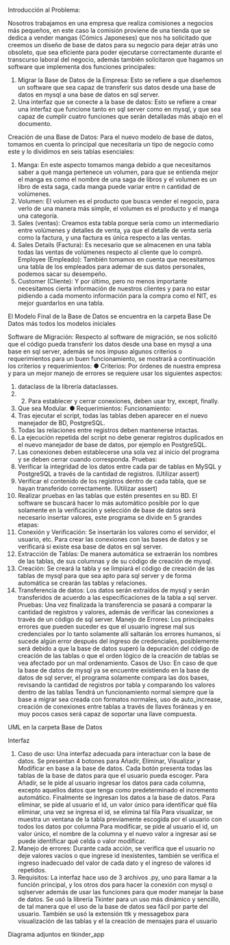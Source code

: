 Introducción al Problema:

Nosotros trabajamos en una empresa que realiza comisiones a negocios más
pequeños, en este caso la comisión proviene de una tienda que se dedica a
vender mangas (Cómics Japoneses) que nos ha solicitado que creemos un diseño
de base de datos para su negocio para dejar atrás uno obsoleto, que sea eficiente
para poder ejecutarse correctamente durante el transcurso laboral del negocio,
además también solicitaron que hagamos un software que implementa dos
funciones principales:
1. Migrar la Base de Datos de la Empresa: Esto se refiere a que diseñemos un
software que sea capaz de transferir sus datos desde una base de datos en
mysql a una base de datos en sql server.
2. Una interfaz que se conecte a la base de datos: Esto se refiere a crear una
interfaz que funcione tanto en sql server como en mysql, y que sea capaz de
cumplir cuatro funciones que serán detalladas más abajo en el documento.

Creación de una Base de Datos:
Para el nuevo modelo de base de datos, tomamos en cuenta lo principal
que necesitaría un tipo de negocio como este y lo dividimos en seis tablas
esenciales:
1. Manga: En este aspecto tomamos manga debido a que necesitamos
saber a qué manga pertenece un volumen, para que se entienda
mejor el manga es como el nombre de una saga de libros y el
volumen es un libro de esta saga, cada manga puede variar entre n
cantidad de volúmenes.
2. Volumen: El volumen es el producto que busca vender el negocio,
para verlo de una manera más simple, el volumen es el producto y el
manga una categoría.
3. Sales (ventas): Creamos esta tabla porque sería como un
intermediario entre volúmenes y detalles de venta, ya que el detalle
de venta sería como la factura, y una factura es única respecto a las
ventas.
4. Sales Details (Factura): Es necesario que se almacenen en una tabla
todas las ventas de volúmenes respecto al cliente que lo compró.
Employee (Empleado): También tomamos en cuenta que
necesitamos una tabla de los empleados para ademar de sus datos
personales, podemos sacar su desempeño.
6. Customer (Cliente): Y por último, pero no menos importante
necesitamos cierta información de nuestros clientes y para no estar
pidiendo a cada momento información para la compra como el NIT,
es mejor guardarlos en una tabla.

El Modelo Final de la Base de Datos se encuentra en la carpeta Base De Datos más todos los modelos iniciales

Software de Migración:
Respecto al software de migración, se nos solicitó que el código pueda
transferir los datos desde una base en mysql a una base en sql server,
además se nos impuso algunos criterios o requerimientos para un buen
funcionamiento, se mostrará a continuación los criterios y requerimientos:
● Criterios:
Por órdenes de nuestra empresa y para un mejor manejo de errores
se requiere usar los siguientes aspectos:
1. dataclass de la librería dataclasses.
2. 2. Para establecer y cerrar conexiones, deben usar try, except,
finally.
3. Que sea Modular.
● Requerimientos:
Funcionamiento:
1. Tras ejecutar el script, todas las tablas deben aparecer en el
nuevo manejador de BD, PostgreSQL.
2. Todas las relaciones entre registros deben mantenerse
intactas.
3. La ejecución repetida del script no debe generar registros
duplicados en el nuevo manejador de base de datos, por
ejemplo en PostgreSQL.
4. Las conexiones deben establecerse una sola vez al inicio del
programa y se deben cerrar cuando corresponda.
Pruebas:
1. Verificar la integridad de los datos entre cada par de tablas en
MySQL y PostgreSQL a través de la cantidad de registros.
(Utilizar assert)
2. Verificar el contenido de los registros dentro de cada tabla,
que se hayan transferido correctamente. (Utilizar assert)
3. Realizar pruebas en las tablas que estén presentes en su BD.
El software se buscará hacer lo más automático posible por lo que
solamente en la verificación y selección de base de datos será necesario
insertar valores, este programa se divide en 5 grandes etapas:
1. Conexión y Verificación: Se insertarán los valores como el servidor, el
usuario, etc. Para crear las conexiones con las bases de datos y se
verificará si existe esa base de datos en sql server.
2. Extracción de Tablas: De manera automática se extraerán los
nombres de las tablas, de sus columnas y de su código de creación
de mysql.
3. Creación: Se creará la tabla y se limpiará el código de creación de las
tablas de mysql para que sea apto para sql server y de forma
automática se crearán las tablas y relaciones.
4. Transferencia de datos: Los datos serán extraídos de mysql y serán
transferidos de acuerdo a las especificaciones de la tabla a sql server.
Pruebas: Una vez finalizada la transferencia se pasará a comparar la
cantidad de registros y valores, además de verificar las conexiones a
través de un código de sql server.
Manejo de Errores:
Los principales errores que pueden suceder es que el usuario ingrese
mal sus credenciales por lo tanto solamente allí saltarán los errores
humanos, si sucede algún error después del ingreso de credenciales,
posiblemente será debido a que la base de datos superó la
depuración del código de creación de las tablas o que el orden lógico
de la creación de tablas se vea afectado por un mal ordenamiento.
Casos de Uso:
En caso de que la base de datos de mysql ya se encuentre existiendo
en la base de datos de sql server, el programa solamente compara
las dos bases, revisando la cantidad de registros por tabla y
comparando los valores dentro de las tablas
Tendrá un funcionamiento normal siempre que la base a migrar sea
creada con formatos normales, uso de auto_increase, creación de
conexiones entre tablas a través de llaves foráneas y en muy pocos
casos será capaz de soportar una llave compuesta.

UML en la carpeta Base de Datos

Interfaz
1. Caso de uso:
Una interfaz adecuada para interactuar con la base de datos. Se
presentan 4 botones para Añadir, Eliminar, Visualizar y Modificar en
base a la base de datos. Cada botón presenta todas las tablas de la
base de datos para que el usuario pueda escoger.
Para Añadir, se le pide al usuario ingresar los datos para cada
columna, excepto aquellos datos que tenga como predeterminado
el incremento automático. Finalmente se ingresan los datos a la
base de datos.
Para eliminar, se pide al usuario el id, un valor único para identificar
qué fila eliminar, una vez se ingresa el id, se elimina tal fila
Para visualizar, se muestra un ventana de la tabla previamente
escogida por el usuario con todos los datos por columna
Para modificar, se pide al usuario el id, un valor único, el nombre de
la columna y el nuevo valor a ingresar así se puede identificar qué
celda o valor modificar.
2. Manejo de errores:
Durante cada acción, se verifica que el usuario no deje valores vacíos
o que ingrese id inexistentes, también se verifica el ingreso
inadecuado del valor de cada dato y el ingreso de valores id
repetidos.
3. Requisitos:
La interfaz hace uso de 3 archivos .py, uno para llamar a la función
principal, y los otros dos para hacer la conexión con mysql o sqlserver
además de usar las funciones para que moder manejar la base de
datos.
Se usó la librería Tkinter para un uso más dinámico y sencillo, de tal
manera que el uso de la base de datos sea fácil por parte del usuario.
También se usó la extensión ttk y messagebox para visualización de
las tablas y el la creación de mensajes para el usuario

Diagrama adjuntos en tkinder_app
